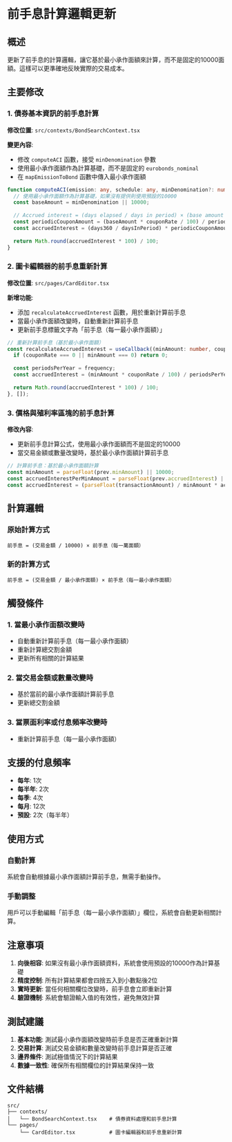 # 前手息計算邏輯更新

## 概述

更新了前手息的計算邏輯，讓它基於最小承作面額來計算，而不是固定的10000面額。這樣可以更準確地反映實際的交易成本。

## 主要修改

### 1. 債券基本資訊的前手息計算

**修改位置**: `src/contexts/BondSearchContext.tsx`

**變更內容**:
- 修改 `computeACI` 函數，接受 `minDenomination` 參數
- 使用最小承作面額作為計算基礎，而不是固定的 `eurobonds_nominal`
- 在 `mapEmissionToBond` 函數中傳入最小承作面額

```typescript
function computeACI(emission: any, schedule: any, minDenomination?: number): number {
  // 使用最小承作面額作為計算基礎，如果沒有提供則使用預設的10000
  const baseAmount = minDenomination || 10000;
  
  // Accrued interest = (days elapsed / days in period) × (base amount × annual rate / frequency)
  const periodicCouponAmount = (baseAmount * couponRate / 100) / periodsPerYear;
  const accruedInterest = (days360 / daysInPeriod) * periodicCouponAmount;
  
  return Math.round(accruedInterest * 100) / 100;
}
```

### 2. 圖卡編輯器的前手息重新計算

**修改位置**: `src/pages/CardEditor.tsx`

**新增功能**:
- 添加 `recalculateAccruedInterest` 函數，用於重新計算前手息
- 當最小承作面額改變時，自動重新計算前手息
- 更新前手息標籤文字為「前手息（每一最小承作面額）」

```typescript
// 重新計算前手息（基於最小承作面額）
const recalculateAccruedInterest = useCallback((minAmount: number, couponRate: number, frequency: number) => {
  if (couponRate === 0 || minAmount === 0) return 0;
  
  const periodsPerYear = frequency;
  const accruedInterest = (minAmount * couponRate / 100) / periodsPerYear;
  
  return Math.round(accruedInterest * 100) / 100;
}, []);
```

### 3. 價格與殖利率區塊的前手息計算

**修改內容**:
- 更新前手息計算公式，使用最小承作面額而不是固定的10000
- 當交易金額或數量改變時，基於最小承作面額計算前手息

```typescript
// 計算前手息：基於最小承作面額計算
const minAmount = parseFloat(prev.minAmount) || 10000;
const accruedInterestPerMinAmount = parseFloat(prev.accruedInterest) || 0;
const accruedInterest = (parseFloat(transactionAmount) / minAmount * accruedInterestPerMinAmount).toFixed(2);
```

## 計算邏輯

### 原始計算方式
```
前手息 = (交易金額 / 10000) × 前手息（每一萬面額）
```

### 新的計算方式
```
前手息 = (交易金額 / 最小承作面額) × 前手息（每一最小承作面額）
```

## 觸發條件

### 1. 當最小承作面額改變時
- 自動重新計算前手息（每一最小承作面額）
- 重新計算總交割金額
- 更新所有相關的計算結果

### 2. 當交易金額或數量改變時
- 基於當前的最小承作面額計算前手息
- 更新總交割金額

### 3. 當票面利率或付息頻率改變時
- 重新計算前手息（每一最小承作面額）

## 支援的付息頻率

- **每年**: 1次
- **每半年**: 2次
- **每季**: 4次
- **每月**: 12次
- **預設**: 2次（每半年）

## 使用方式

### 自動計算
系統會自動根據最小承作面額計算前手息，無需手動操作。

### 手動調整
用戶可以手動編輯「前手息（每一最小承作面額）」欄位，系統會自動更新相關計算。

## 注意事項

1. **向後相容**: 如果沒有最小承作面額資料，系統會使用預設的10000作為計算基礎
2. **精度控制**: 所有計算結果都會四捨五入到小數點後2位
3. **實時更新**: 當任何相關欄位改變時，前手息會立即重新計算
4. **驗證機制**: 系統會驗證輸入值的有效性，避免無效計算

## 測試建議

1. **基本功能**: 測試最小承作面額改變時前手息是否正確重新計算
2. **交易計算**: 測試交易金額和數量改變時前手息計算是否正確
3. **邊界條件**: 測試極值情況下的計算結果
4. **數據一致性**: 確保所有相關欄位的計算結果保持一致

## 文件結構

```
src/
├── contexts/
│   └── BondSearchContext.tsx    # 債券資料處理和前手息計算
└── pages/
    └── CardEditor.tsx           # 圖卡編輯器和前手息重新計算
```



